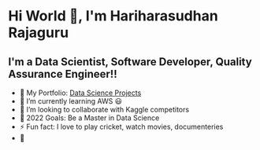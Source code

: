 # Hi World 👋, I'm Hariharasudhan Rajaguru 

## I'm a Data Scientist, Software Developer, Quality Assurance Engineer!!

- 🔭 My Portfolio: [Data Science Projects](https://hariharasudhanrajaguru-ds.github.io/Portfolio/)
- 🌱 I’m currently learning AWS 😃
- 👯 I’m looking to collaborate with Kaggle competitors
- 🥅 2022 Goals: Be a Master in Data Science
- ⚡ Fun fact: I love to play cricket, watch movies, documenteries 
- :racehorse:  


